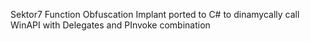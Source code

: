 Sektor7 Function Obfuscation Implant ported to C# to dinamycally call WinAPI with Delegates and PInvoke combination
